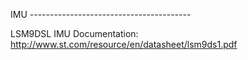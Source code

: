 IMU ----------------------------------------

LSM9DSL IMU Documentation:
http://www.st.com/resource/en/datasheet/lsm9ds1.pdf

